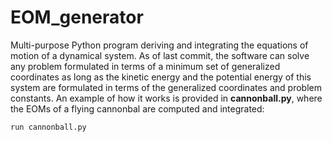 # EOM_generator
Multi-purpose Python program deriving and integrating the equations of motion of a dynamical system.
As of last commit, the software can solve any problem formulated in terms of a minimum
set of generalized coordinates as long as the kinetic energy and the potential 
energy of this system are formulated in terms of the generalized coordinates and problem constants.
An example of how it works is provided in **cannonball.py**, 
where the EOMs of a flying cannonbal are computed and integrated:


```
run cannonball.py
```

